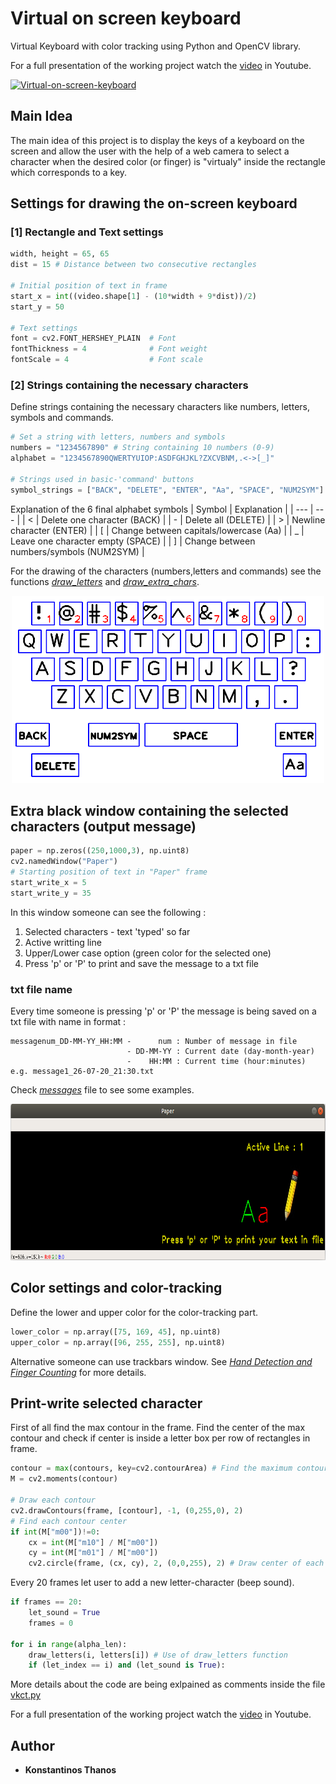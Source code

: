 # Virtual on screen keyboard
Virtual Keyboard with color tracking using Python and OpenCV library.

For a full presentation of the working project watch the [video](https://www.youtube.com/watch?v=RSONBwBbhgA) in Youtube.

[![Virtual-on-screen-keyboard](http://img.youtube.com/vi/RSONBwBbhgA/0.jpg)](https://www.youtube.com/watch?v=RSONBwBbhgA "Virtual keyboard using Python and OpenCV library")

## Main Idea
The main idea of this project is to display the keys of a keyboard on the screen and allow the user with the help of a web camera to select a character when the desired color (or finger) is "virtualy" inside the rectangle which corresponds to a key.

## Settings for drawing the on-screen keyboard
### [1] Rectangle and Text settings
```python
width, height = 65, 65
dist = 15 # Distance between two consecutive rectangles

# Initial position of text in frame
start_x = int((video.shape[1] - (10*width + 9*dist))/2)
start_y = 50

# Text settings
font = cv2.FONT_HERSHEY_PLAIN  # Font
fontThickness = 4              # Font weight
fontScale = 4                  # Font scale
```
### [2] Strings containing the necessary characters
Define strings containing the necessary characters like numbers, letters, symbols and commands.
```python
# Set a string with letters, numbers and symbols
numbers = "1234567890" # String containing 10 numbers (0-9)
alphabet = "1234567890QWERTYUIOP:ASDFGHJKL?ZXCVBNM,.<->[_]"

# Strings used in basic-'command' buttons
symbol_strings = ["BACK", "DELETE", "ENTER", "Aa", "SPACE", "NUM2SYM"] 
```
Explanation of the 6 final alphabet symbols
| Symbol | Explanation |
|   ---  |     ---     |
|    <   | Delete one character (BACK) |
|    -   | Delete all (DELETE) |
|    >   | Newline character (ENTER) |
|    [   | Change between capitals/lowercase (Aa) |
|    _   | Leave one character empty (SPACE) |
|    ]   | Change between numbers/symbols (NUM2SYM) |

For the drawing of the characters (numbers,letters and commands) see the functions *[draw_letters](https://github.com/kostasthanos/Virtual-on-screen-keyboard/blob/main/vkct.py)* and *[draw_extra_chars](https://github.com/kostasthanos/Virtual-on-screen-keyboard/blob/main/vkct.py)*.

<p align="center">
  <img width="500" height="300" src="Images/keyboard1.png">
</p>

## Extra black window containing the selected characters (output message)
```python
paper = np.zeros((250,1000,3), np.uint8)
cv2.namedWindow("Paper")
# Starting position of text in "Paper" frame
start_write_x = 5
start_write_y = 35
```
In this window someone can see the following :
1. Selected characters - text 'typed' so far
2. Active writting line
3. Upper/Lower case option (green color for the selected one)
4. Press 'p' or 'P' to print and save the message to a txt file
### txt file name
Every time someone is pressing 'p' or 'P' the message is being saved on a txt file with name in format :
```
messagenum_DD-MM-YY_HH:MM -      num : Number of message in file
                          - DD-MM-YY : Current date (day-month-year)
                          -    HH:MM : Current time (hour:minutes)
e.g. message1_26-07-20_21:30.txt
```
Check *[messages](https://github.com/kostasthanos/Virtual-on-screen-keyboard/tree/main/messages)* file to see some examples.

<p align="center">
  <img width="600" height="250" src="Images/Paper frame.png">
</p>

## Color settings and color-tracking
Define the lower and upper color for the color-tracking part.
```python
lower_color = np.array([75, 169, 45], np.uint8)
upper_color = np.array([96, 255, 255], np.uint8)
```
Alternative someone can use trackbars window. See *[Hand Detection and Finger Counting](https://github.com/kostasthanos/Hand-Detection-and-Finger-Counting)* for more details.

## Print-write selected character
First of all find the max contour in the frame. Find the center of the max contour and check if center is inside a letter box per row of rectangles in frame.
```python
contour = max(contours, key=cv2.contourArea) # Find the maximum contour each time (on each frame)  
M = cv2.moments(contour)

# Draw each contour
cv2.drawContours(frame, [contour], -1, (0,255,0), 2)
# Find each contour center
if int(M["m00"])!=0:
    cx = int(M["m10"] / M["m00"])
    cy = int(M["m01"] / M["m00"])
    cv2.circle(frame, (cx, cy), 2, (0,0,255), 2) # Draw center of each contour
```

Every 20 frames let user to add a new letter-character (beep sound).
```python
if frames == 20:
    let_sound = True
    frames = 0

for i in range(alpha_len):
    draw_letters(i, letters[i]) # Use of draw_letters function
    if (let_index == i) and (let_sound is True):
```
More details about the code are being exlpained as comments inside the file [vkct.py](https://github.com/kostasthanos/Virtual-on-screen-keyboard/blob/main/vkct.py)

For a full presentation of the working project watch the [video](https://www.youtube.com/watch?v=RSONBwBbhgA) in Youtube.

## Author
* **Konstantinos Thanos**
